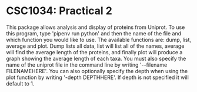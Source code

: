 CSC1034: Practical 2
====================

This package allows analysis and display of proteins from Uniprot. To use this program, type 'pipenv run python' and then the name of the file and which function you would like to use. The available functions are: dump, list, average and plot. Dump lists all data, list will list all of the names, average will find the average length of the proteins, and finally plot will produce a graph showing the average length of each taxa. You must also specify the name of the uniprot file in the command line by writing '--filename FILENAMEHERE'. You can also optionally specify the depth when using the plot function by writing '-depth DEPTHHERE'. If depth is not specified it will default to 1.
